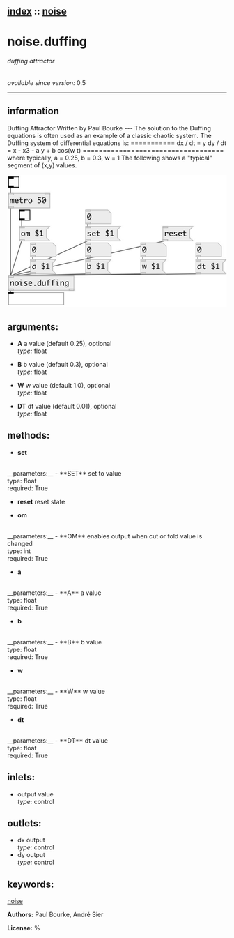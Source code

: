 [index](index.html) :: [noise](category_noise.html)
---

# noise.duffing

###### duffing attractor

*available since version:* 0.5

---


## information
Duffing Attractor Written by Paul Bourke --- The solution to the Duffing equations is often used as an example of a classic chaotic system. The Duffing system of differential equations is: =========== dx / dt = y dy / dt = x - x3 - a y + b cos(w t) =================================== where typically, a = 0.25, b = 0.3, w = 1 The following shows a &#34;typical&#34; segment of (x,y) values.


[![example](../examples/img/noise.duffing.jpg)](../examples/pd/noise.duffing.pd)



## arguments:

* **A**
a value (default 0.25), optional<br>
_type:_ float<br>

* **B**
b value (default 0.3), optional<br>
_type:_ float<br>

* **W**
w value (default 1.0), optional<br>
_type:_ float<br>

* **DT**
dt value (default 0.01), optional<br>
_type:_ float<br>



## methods:

* **set**
<br>
  __parameters:__
  - **SET** set to value<br>
    type: float <br>
    required: True <br>

* **reset**
reset state<br>

* **om**
<br>
  __parameters:__
  - **OM** enables output when cut or fold value is changed<br>
    type: int <br>
    required: True <br>

* **a**
<br>
  __parameters:__
  - **A** a value<br>
    type: float <br>
    required: True <br>

* **b**
<br>
  __parameters:__
  - **B** b value<br>
    type: float <br>
    required: True <br>

* **w**
<br>
  __parameters:__
  - **W** w value<br>
    type: float <br>
    required: True <br>

* **dt**
<br>
  __parameters:__
  - **DT** dt value<br>
    type: float <br>
    required: True <br>






## inlets:

* output value<br>
_type:_ control



## outlets:

* dx output<br>
_type:_ control
* dy output<br>
_type:_ control



## keywords:

[noise](keywords/noise.html)






**Authors:** Paul Bourke, André Sier




**License:** %





